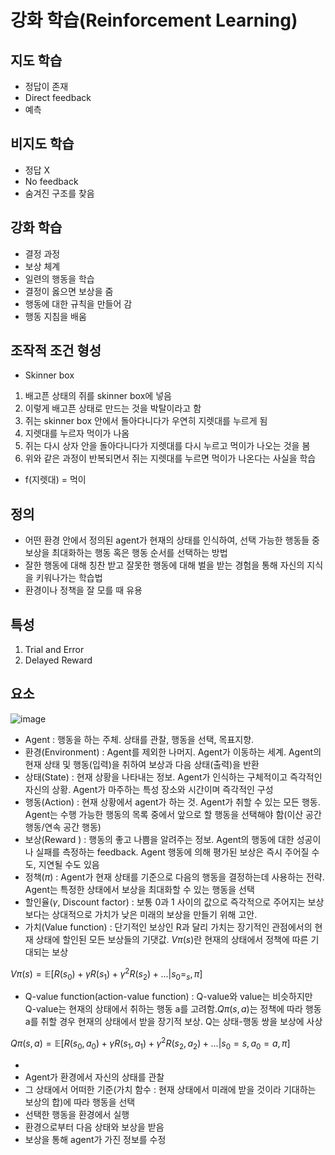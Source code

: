 # 강화 학습(Reinforcement Learning)

## 지도 학습
- 정답이 존재
- Direct feedback
- 예측

## 비지도 학습
- 정답 X
- No feedback
- 숨겨진 구조를 찾음

## 강화 학습

- 결정 과정
- 보상 체계
- 일련의 행동을 학습
- 결정이 옳으면 보상을 줌
- 행동에 대한 규칙을 만들어 감
- 행동 지침을 배움

## 조작적 조건 형성
- Skinner box

1. 배고픈 상태의 쥐를 skinner box에 넣음
2. 이렇게 배고픈 상태로 만드는 것을 박탈이라고 함
3. 쥐는 skinner box 안에서 돌아다니다가 우연히 지렛대를 누르게 됨
4. 지렛대를 누르자 먹이가 나옴
5. 쥐는 다시 상자 안을 돌아다니다가 지렛대를 다시 누르고 먹이가 나오는 것을 봄
6. 위와 같은 과정이 반복되면서 쥐는 지렛대를 누르면 먹이가 나온다는 사실을 학습
- f(지렛대) = 먹이

## 정의
- 어떤 환경 안에서 정의된 agent가 현재의 상태를 인식하여, 선택 가능한 행동들 중 보상을 최대화하는 행동 혹은 행동 순서를 선택하는 방법
- 잘한 행동에 대해 칭찬 받고 잘못한 행동에 대해 벌을 받는 경험을 통해 자신의 지식을 키워나가는 학습법
- 환경이나 정책을 잘 모를 때 유용

## 특성
1. Trial and Error
2. Delayed Reward

## 요소

![image](https://github.com/as9786/ML-DLPratice/assets/80622859/862d7f29-2ad4-46e6-8ec8-88d97ad47018)

- Agent : 행동을 하는 주체. 상태를 관찰, 행동을 선택, 목표지향. 
- 환경(Environment) : Agent를 제외한 나머지. Agent가 이동하는 세계. Agent의 현재 상태 및 행동(입력)을 취하여 보상과 다음 상태(출력)을 반환
- 상태(State) : 현재 상황을 나타내는 정보. Agent가 인식하는 구체적이고 즉각적인 자신의 상황. Agent가 마주하는 특성 장소와 시간이며 즉각적인 구성
- 행동(Action) : 현재 상황에서 agent가 하는 것. Agent가 취할 수 있는 모든 행동. Agent는 수행 가능한 행동의 목록 중에서 앞으로 할 행동을 선택해야 함(이산 공간 행동/연속 공간 행동)
- 보상(Reward ) : 행동의 좋고 나쁨을 알려주는 정보. Agent의 행동에 대한 성공이나 실패를 측정하는 feedback. Agent 행동에 의해 평가된 보상은 즉시 주어질 수도, 지연될 수도 있음
- 정책($\pi$) : Agent가 현재 상태를 기준으로 다음의 행동을 결정하는데 사용하는 전략. Agent는 특정한 상태에서 보상을 최대화할 수 있는 행동을 선택
- 할인율($\gamma$, Discount factor) : 보통 0과 1 사이의 값으로 즉각적으로 주어지는 보상보다는 상대적으로 가치가 낮은 미래의 보상을 만들기 위해 고안.
- 가치(Value function) : 단기적인 보상인 R과 달리 가치는 장기적인 관점에서의 현재 상태에 할인된 모든 보상들의 기댓값. $V\pi(s)$란 현재의 상태에서 정책에 따른 기대되는 보상

$V\pi(s) = \mathbb{E}[R(s_0)+\gamma R(s_1)+\gamma^2 R(s_2)+...|s_0=_s,\pi]$

- Q-value function(action-value function) : Q-value와 value는 비슷하지만 Q-value는 현재의 상태에서 취하는 행동 a를 고려함.$Q\pi(s,a)$는 정책에 따라 행동 a를 취할 경우 현재의 상태에서 받을 장기적 보상. Q는 상태-행동 쌍을 보상에 사상

$Q\pi(s,a) = \mathbb{E}[R(s_0,a_0)+\gamma R(s_1,a_1)+\gamma^2 R(s_2,a_2)+...|s_0=s,a_0=a,\pi]$

- 
- Agent가 환경에서 자신의 상태를 관찰
- 그 상태에서 어떠한 기준(가치 함수 : 현재 상태에서 미래에 받을 것이라 기대하는 보상의 합)에 따라 행동을 선택
- 선택한 행동을 환경에서 실행
- 환경으로부터 다음 상태와 보상을 받음
- 보상을 통해 agent가 가진 정보를 수정




  
